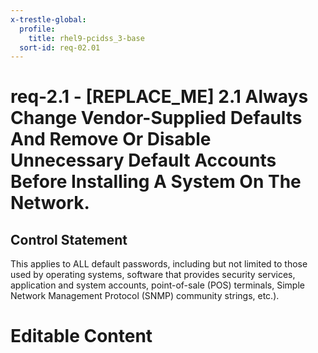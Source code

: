 ```yaml
---
x-trestle-global:
  profile:
    title: rhel9-pcidss_3-base
  sort-id: req-02.01
---
```


# req-2.1 - \[REPLACE_ME\] 2.1 Always Change Vendor-Supplied Defaults And Remove Or Disable Unnecessary Default Accounts Before Installing A System On The Network.

## Control Statement

This applies to ALL default passwords, including but not limited to those used by operating systems, software that provides security services, application and system accounts, point-of-sale (POS) terminals, Simple Network Management Protocol (SNMP) community strings, etc.).

# Editable Content

<!-- Make additions and edits below -->
<!-- The above represents the contents of the control as received by the profile, prior to additions. -->
<!-- If the profile makes additions to the control, they will appear below. -->
<!-- The above markdown may not be edited but you may edit the content below, and/or introduce new additions to be made by the profile. -->
<!-- If there is a yaml header at the top, parameter values may be edited. Use --set-parameters to incorporate the changes during assembly. -->
<!-- The content here will then replace what is in the profile for this control, after running profile-assemble. -->
<!-- The current profile has no added parts for this control, but you may add new ones here. -->
<!-- Each addition must have a heading either of the form ## Control my_addition_name -->
<!-- or ## Part a. (where the a. refers to one of the control statement labels.) -->
<!-- "## Control" parts are new parts added after the statement part. -->
<!-- "## Part" parts are new parts added into the top-level statement part with that label. -->
<!-- Subparts may be added with nested hash levels of the form ### My Subpart Name -->
<!-- underneath the parent ## Control or ## Part being added -->
<!-- See https://oscal-compass.github.io/compliance-trestle/tutorials/ssp_profile_catalog_authoring/ssp_profile_catalog_authoring for guidance. -->
